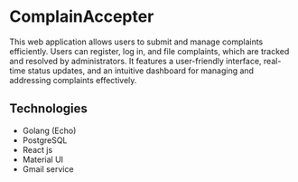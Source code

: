# ComplainAccepter

This web application allows users to submit and manage complaints efficiently. Users can register, log in, and file complaints, which are tracked and resolved by administrators. It features a user-friendly interface, real-time status updates, and an intuitive dashboard for managing and addressing complaints effectively.

## Technologies
- Golang (Echo)
- PostgreSQL
- React js
- Material UI
- Gmail service 
